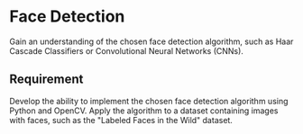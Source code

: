 # Face Detection

Gain an understanding of the chosen face detection algorithm, such as Haar Cascade Classifiers or Convolutional Neural Networks (CNNs).

## Requirement
Develop the ability to implement the chosen face detection algorithm using Python and OpenCV. Apply the algorithm to a dataset containing images with faces, such as the "Labeled Faces in the Wild" dataset.
